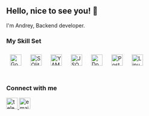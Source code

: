 ## <div align="left">Hello, nice to see you! 👋</div>  
I'm Andrey, Backend developer.
<br/>  

### My Skill Set  
<div align="left">  
<a href="https://go.dev/" target="_blank"><img style="margin: 10px" src="https://img.shields.io/badge/Golang-090909?style=for-the-badge&logo=Go&logoColor=79d4fd" alt="GoLang" height="30" /></a> 
<a href="https://www.sqlite.org/" target="_blank"><img style="margin: 10px" src="https://img.shields.io/badge/sqlite-090909?style=for-the-badge&logo=sqlite&logoColor=78a498" alt="SQlite" height="30" /></a> 
<a href="https://yaml.org/" target="_blank"><img style="margin: 10px" src="https://img.shields.io/badge/yaml-090909?style=for-the-badge&logo=yaml&logoColor=cd2730" alt="YAML" height="30" /></a> 
<a href="https://www.json.org/" target="_blank"><img style="margin: 10px" src="https://img.shields.io/badge/json-090909?style=for-the-badge&logo=json&logoColor=9e9e9e" alt="JSON" height="30" /></a> 
<a href="https://www.docker.com/" target="_blank"><img style="margin: 10px" src="https://img.shields.io/badge/Docker-090909?style=for-the-badge&logo=Docker&logoColor=2496ED" alt="Docker" height="30" /></a> 
<a href="https://www.postman.com/" target="_blank"><img style="margin: 10px" src="https://img.shields.io/badge/Postman-090909?style=for-the-badge&logo=postman&logoColor=FF6C37" alt="Postman" height="30" /></a> 
<a href="https://www.linux.org/" target="_blank"><img style="margin: 10px" src="https://img.shields.io/badge/Linux-090909?style=for-the-badge&logo=linux&logoColor=1c89bb" alt="Linux" height="30" /></a>  
</div>
<br/>  

### Connect with me  
<div align="left">
<a href="https://t.me/bugulmash" target="_blank">
<img src="https://img.shields.io/static/v1?message=Telegram&logo=telegram&label=&color=090909&logoColor=18a3e6&labelColor=&style=for-the-badge" height="30" alt="telegram logo"  />
</a>
<a href="mailto:Andrey.Vladimirov.ya@yandex.ru" target="_blank">
<img src="https://img.shields.io/badge/EMAIL-EA4335?style=for-the-badge&logo=maildotru&label=&color=090909&logoColor=fc3f1d" height="30" alt=email />
</a> 
</div> 
 <br/>  